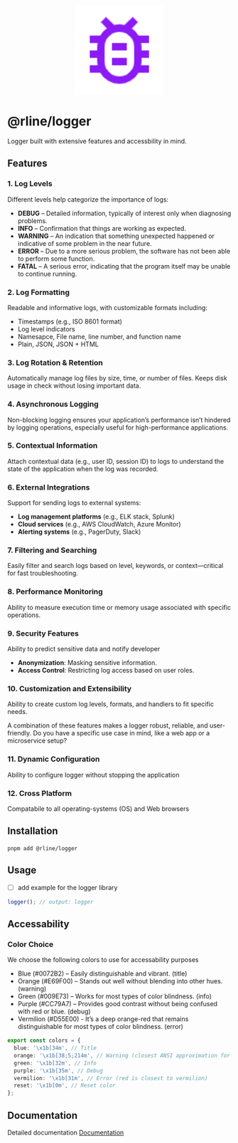 <div align="center">
  <img src="https://raw.githubusercontent.com/rbrightline/common/refs/heads/main/libs/logger/favicon.png" alt="Logo" width="200"/>
</div>

# @rline/logger

Logger built with extensive features and accessbility in mind.

## Features

### 1. **Log Levels**

Different levels help categorize the importance of logs:

- **DEBUG** – Detailed information, typically of interest only when diagnosing problems.
- **INFO** – Confirmation that things are working as expected.
- **WARNING** – An indication that something unexpected happened or indicative of some problem in the near future.
- **ERROR** – Due to a more serious problem, the software has not been able to perform some function.
- **FATAL** – A serious error, indicating that the program itself may be unable to continue running.

### 2. **Log Formatting**

Readable and informative logs, with customizable formats including:

- Timestamps (e.g., ISO 8601 format)
- Log level indicators
- Namesapce, File name, line number, and function name
- Plain, JSON, JSON + HTML

### 3. **Log Rotation & Retention**

Automatically manage log files by size, time, or number of files. Keeps disk usage in check without losing important data.

### 4. **Asynchronous Logging**

Non-blocking logging ensures your application’s performance isn’t hindered by logging operations, especially useful for high-performance applications.

### 5. **Contextual Information**

Attach contextual data (e.g., user ID, session ID) to logs to understand the state of the application when the log was recorded.

### 6. **External Integrations**

Support for sending logs to external systems:

- **Log management platforms** (e.g., ELK stack, Splunk)
- **Cloud services** (e.g., AWS CloudWatch, Azure Monitor)
- **Alerting systems** (e.g., PagerDuty, Slack)

### 7. **Filtering and Searching**

Easily filter and search logs based on level, keywords, or context—critical for fast troubleshooting.

### 8. **Performance Monitoring**

Ability to measure execution time or memory usage associated with specific operations.

### 9. **Security Features**

Ability to predict sensitive data and notify developer

- **Anonymization**: Masking sensitive information.
- **Access Control**: Restricting log access based on user roles.

### 10. **Customization and Extensibility**

Ability to create custom log levels, formats, and handlers to fit specific needs.

A combination of these features makes a logger robust, reliable, and user-friendly. Do you have a specific use case in mind, like a web app or a microservice setup?

### 11. **Dynamic Configuration**

Ability to configure logger without stopping the application

### 12. **Cross Platform**

Compatabile to all operating-systems (OS) and Web browsers

## Installation

```shell
pnpm add @rline/logger
```

## Usage

- [ ] add example for the logger library

```typescript
logger(); // output: logger
```

## Accessability

### Color Choice

We choose the following colors to use for accessability purposes

- Blue (#0072B2) – Easily distinguishable and vibrant. (title)
- Orange (#E69F00) – Stands out well without blending into other hues. (warning)
- Green (#009E73) – Works for most types of color blindness. (info)
- Purple (#CC79A7) – Provides good contrast without being confused with red or blue. (debug)
- Vermilion (#D55E00) - It’s a deep orange-red that remains distinguishable for most types of color blindness. (error)

```typescript
export const colors = {
  blue: '\x1b[34m', // Title
  orange: '\x1b[38;5;214m', // Warning (closest ANSI approximation for Orange)
  green: '\x1b[32m', // Info
  purple: '\x1b[35m', // Debug
  vermilion: '\x1b[31m', // Error (red is closest to vermilion)
  reset: '\x1b[0m', // Reset color
};
```

## Documentation

Detailed documentation [Documentation](https://rbrightline.github.io/common/logger/)
